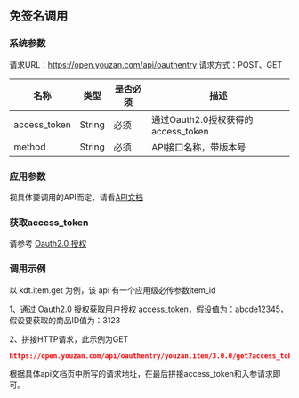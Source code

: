 ## 免签名调用

### 系统参数
请求URL：https://open.youzan.com/api/oauthentry
请求方式：POST、GET

| 名称           | 类型     | 是否必须 | 描述                             |
| ------------ | ------ | ---- | ------------------------------ |
| access_token | String | 必须   | 通过Oauth2.0授权获得的access_token |
| method       | String | 必须   | API接口名称，带版本号                       |
### 应用参数
视具体要调用的API而定，请看[API文档](http://www.youzanyun.com/apilist)

### 获取access_token
请参考 [Oauth2.0 授权](https://www.youzanyun.com/docs/guide/common#680)

### 调用示例
以 kdt.item.get 为例，该 api 有一个应用级必传参数item_id

1、通过 Oauth2.0 授权获取用户授权 access_token，假设值为：abcde12345，假设要获取的商品ID值为：3123

2、拼接HTTP请求，此示例为GET
``` json
https://open.youzan.com/api/oauthentry/youzan.item/3.0.0/get?access_token=abcde12345&num_iid=3123
```
根据具体api文档页中所写的请求地址，在最后拼接access_token和入参请求即可。